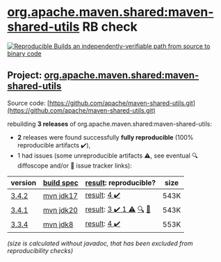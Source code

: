 [org.apache.maven.shared:maven-shared-utils](https://central.sonatype.com/artifact/org.apache.maven.shared/maven-shared-utils/versions) RB check
=======

[![Reproducible Builds](https://reproducible-builds.org/images/logos/rb.svg) an independently-verifiable path from source to binary code](https://reproducible-builds.org/)

## Project: [org.apache.maven.shared:maven-shared-utils](https://central.sonatype.com/artifact/org.apache.maven.shared/maven-shared-utils/versions)

Source code: [https://github.com/apache/maven-shared-utils.git](https://github.com/apache/maven-shared-utils.git)

rebuilding **3 releases** of org.apache.maven.shared:maven-shared-utils:
- **2** releases were found successfully **fully reproducible** (100% reproducible artifacts :heavy_check_mark:),
- 1 had issues (some unreproducible artifacts :warning:, see eventual :mag: diffoscope and/or :memo: issue tracker links):

| version | [build spec](/BUILDSPEC.md) | [result](https://reproducible-builds.org/docs/jvm/): reproducible? | size |
| -- | --------- | ------ | -- |
| [3.4.2](https://central.sonatype.com/artifact/org.apache.maven.shared/maven-shared-utils/3.4.2/pom) | [mvn jdk17](maven-shared-utils-3.4.2.buildspec) | [result](maven-shared-utils-3.4.2.buildinfo): [4 :heavy_check_mark: ](maven-shared-utils-3.4.2.buildcompare) | 543K |
| [3.4.1](https://central.sonatype.com/artifact/org.apache.maven.shared/maven-shared-utils/3.4.1/pom) | [mvn jdk20](maven-shared-utils-3.4.1.buildspec) | [result](maven-shared-utils-3.4.1.buildinfo): [3 :heavy_check_mark:  1 :warning:](maven-shared-utils-3.4.1.buildcompare) [:mag:](maven-shared-utils-3.4.1.diffoscope) [:memo:](https://issues.apache.org/jira/browse/MPOM-396) | 543K |
| [3.3.4](https://central.sonatype.com/artifact/org.apache.maven.shared/maven-shared-utils/3.3.4/pom) | [mvn jdk8](maven-shared-utils-3.3.4.buildspec) | [result](maven-shared-utils-3.3.4.buildinfo): [4 :heavy_check_mark: ](maven-shared-utils-3.3.4.buildcompare) | 553K |

<i>(size is calculated without javadoc, that has been excluded from reproducibility checks)</i>
